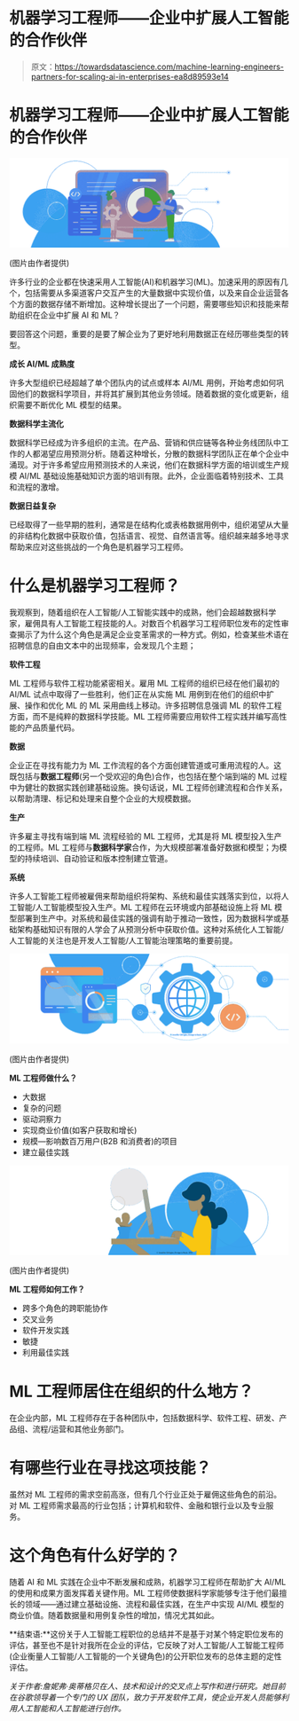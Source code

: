 # 机器学习工程师——企业中扩展人工智能的合作伙伴

> 原文：<https://towardsdatascience.com/machine-learning-engineers-partners-for-scaling-ai-in-enterprises-ea8d89593e14>

# 机器学习工程师——企业中扩展人工智能的合作伙伴

![](img/2383b676c8fc5c2f82be833e1a5bfe58.png)

(图片由作者提供)

许多行业的企业都在快速采用人工智能(AI)和机器学习(ML)。加速采用的原因有几个，包括需要从多渠道客户交互产生的大量数据中实现价值，以及来自企业运营各个方面的数据存储不断增加。这种增长提出了一个问题，需要哪些知识和技能来帮助组织在企业中扩展 AI 和 ML？

要回答这个问题，重要的是要了解企业为了更好地利用数据正在经历哪些类型的转型。

**成长 AI/ML 成熟度**

许多大型组织已经超越了单个团队内的试点或样本 AI/ML 用例，开始考虑如何巩固他们的数据科学项目，并将其扩展到其他业务领域。随着数据的变化或更新，组织需要不断优化 ML 模型的结果。

**数据科学主流化**

数据科学已经成为许多组织的主流。在产品、营销和供应链等各种业务线团队中工作的人都渴望应用预测分析。随着这种增长，分散的数据科学团队正在单个企业中涌现。对于许多希望应用预测技术的人来说，他们在数据科学方面的培训或生产规模 AI/ML 基础设施基础知识方面的培训有限。此外，企业面临着特别技术、工具和流程的激增。

**数据日益复杂**

已经取得了一些早期的胜利，通常是在结构化或表格数据用例中，组织渴望从大量的非结构化数据中获取价值，包括语言、视觉、自然语言等。组织越来越多地寻求帮助来应对这些挑战的一个角色是机器学习工程师。

# 什么是机器学习工程师？

我观察到，随着组织在人工智能/人工智能实践中的成熟，他们会超越数据科学家，雇佣具有人工智能工程技能的人。对数百个机器学习工程师职位发布的定性审查揭示了为什么这个角色是满足企业变革需求的一种方式。例如，检查某些术语在招聘信息的自由文本中的出现频率，会发现几个主题；

**软件工程**

ML 工程师与软件工程功能紧密相关。雇用 ML 工程师的组织已经在他们最初的 AI/ML 试点中取得了一些胜利，他们正在从实施 ML 用例到在他们的组织中扩展、操作和优化 ML 的 ML 采用曲线上移动。许多招聘信息强调 ML 的软件工程方面，而不是纯粹的数据科学技能。ML 工程师需要应用软件工程实践并编写高性能的产品质量代码。

**数据**

企业正在寻找有能力为 ML 工作流程的各个方面创建管道或可重用流程的人。这既包括与**数据工程师**(另一个受欢迎的角色)合作，也包括在整个端到端的 ML 过程中为健壮的数据实践创建基础设施。换句话说，ML 工程师创建流程和合作关系，以帮助清理、标记和处理来自整个企业的大规模数据。

**生产**

许多雇主寻找有端到端 ML 流程经验的 ML 工程师，尤其是将 ML 模型投入生产的工程师。ML 工程师与**数据科学家**合作，为大规模部署准备好数据和模型；为模型的持续培训、自动验证和版本控制建立管道。

**系统**

许多人工智能工程师被雇佣来帮助组织将架构、系统和最佳实践落实到位，以将人工智能/人工智能模型投入生产。ML 工程师在云环境或内部基础设施上将 ML 模型部署到生产中。对系统和最佳实践的强调有助于推动一致性，因为数据科学或基础架构基础知识有限的人学会了从预测分析中获取价值。这种对系统化人工智能/人工智能的关注也是开发人工智能/人工智能治理策略的重要前提。

![](img/7be9f40b64f4b87fe8143f99ec8a2d43.png)

(图片由作者提供)

**ML 工程师做什么？**

*   大数据
*   复杂的问题
*   驱动洞察力
*   实现商业价值(如客户获取和增长)
*   规模—影响数百万用户(B2B 和消费者)的项目
*   建立最佳实践

![](img/4249ecc772e9789989474767d1c198d1.png)

(图片由作者提供)

**ML 工程师如何工作？**

*   跨多个角色的跨职能协作
*   交叉业务
*   软件开发实践
*   敏捷
*   利用最佳实践

# ML 工程师居住在组织的什么地方？

在企业内部，ML 工程师存在于各种团队中，包括数据科学、软件工程、研发、产品组、流程/运营和其他业务部门。

# 有哪些行业在寻找这项技能？

虽然对 ML 工程师的需求空前高涨，但有几个行业正处于雇佣这些角色的前沿。对 ML 工程师需求最高的行业包括；计算机和软件、金融和银行业以及专业服务。

# 这个角色有什么好学的？

随着 AI 和 ML 实践在企业中不断发展和成熟，机器学习工程师在帮助扩大 AI/ML 的使用和成果方面发挥着关键作用。ML 工程师使数据科学家能够专注于他们最擅长的领域——通过建立基础设施、流程和最佳实践，在生产中实现 AI/ML 模型的商业价值。随着数据量和用例复杂性的增加，情况尤其如此。

**结束语:**这份关于人工智能工程职位的总结并不是基于对某个特定职位发布的评估，甚至也不是针对我所在企业的评估，它反映了对人工智能/人工智能工程师(企业衡量人工智能/人工智能的一个关键角色)的公开职位发布的总体主题的定性评估。

*关于作者:詹妮弗·奥蒂格贝在人、技术和设计的交叉点上写作和进行研究。她目前在谷歌领导着一个专门的 UX 团队，致力于开发软件工具，使企业开发人员能够利用人工智能和人工智能进行创作。*